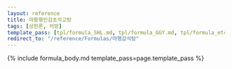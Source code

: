 ```yaml
---
layout: reference
title: 마황행인감초석고탕
tags: [상한론, 처방]
template_pass: [tpl/formula_SHL.md, tpl/formula_GGY.md, tpl/formula_etc.md]
redirect_to: "/reference/Formulas/마행감석탕"
---
```



{% include formula_body.md template_pass=page.template_pass %}
